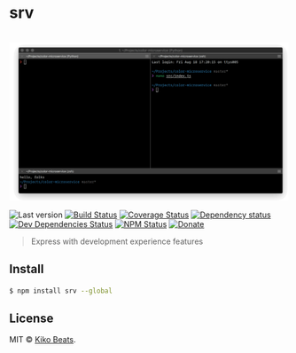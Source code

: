 # srv

<p align="center">
  <br>
  <img src="demo.gif" alt="srv">
  <br>
</p>

![Last version](https://img.shields.io/github/tag/Kikobeats/srv.svg?style=flat-square)
[![Build Status](https://img.shields.io/travis/Kikobeats/srv/master.svg?style=flat-square)](https://travis-ci.org/Kikobeats/srv)
[![Coverage Status](https://img.shields.io/coveralls/Kikobeats/srv.svg?style=flat-square)](https://coveralls.io/github/Kikobeats/srv)
[![Dependency status](https://img.shields.io/david/Kikobeats/srv.svg?style=flat-square)](https://david-dm.org/Kikobeats/srv)
[![Dev Dependencies Status](https://img.shields.io/david/dev/Kikobeats/srv.svg?style=flat-square)](https://david-dm.org/Kikobeats/srv#info=devDependencies)
[![NPM Status](https://img.shields.io/npm/dm/srv.svg?style=flat-square)](https://www.npmjs.org/package/srv)
[![Donate](https://img.shields.io/badge/donate-paypal-blue.svg?style=flat-square)](https://paypal.me/Kikobeats)

> Express with development experience features

## Install

```bash
$ npm install srv --global
```

## License

MIT © [Kiko Beats](https://github.com/Kikobeats).
